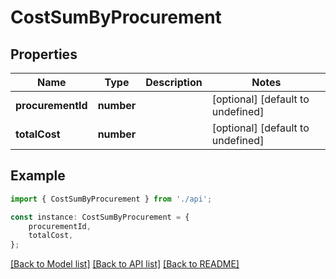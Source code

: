 # CostSumByProcurement


## Properties

Name | Type | Description | Notes
------------ | ------------- | ------------- | -------------
**procurementId** | **number** |  | [optional] [default to undefined]
**totalCost** | **number** |  | [optional] [default to undefined]

## Example

```typescript
import { CostSumByProcurement } from './api';

const instance: CostSumByProcurement = {
    procurementId,
    totalCost,
};
```

[[Back to Model list]](../README.md#documentation-for-models) [[Back to API list]](../README.md#documentation-for-api-endpoints) [[Back to README]](../README.md)
